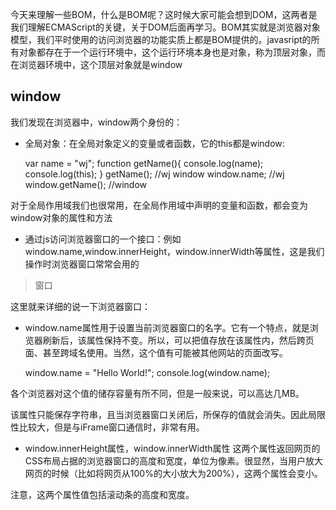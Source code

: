 今天来理解一些BOM，什么是BOM呢？这时候大家可能会想到DOM，这两者是我们理解ECMAScript的关键，关于DOM后面再学习。BOM其实就是浏览器对象模型，我们平时使用的访问浏览器的功能实质上都是BOM提供的。javasript的所有对象都存在于一个运行环境中，这个运行环境本身也是对象，称为顶层对象，而在浏览器环境中，这个顶层对象就是window
## window ##
我们发现在浏览器中，window两个身份的：

 - 全局对象：在全局对象定义的变量或者函数，它的this都是window:
    
      var name = "wj";
      function getName(){
        console.log(name);
        console.log(this);
      }
      getName();         //wj   window
      window.name;       //wj 
      window.getName();  //window

对于全局作用域我们也很常用，在全局作用域中声明的变量和函数，都会变为window对象的属性和方法

 - 通过js访问浏览器窗口的一个接口：例如window.name,window.innerHeight，window.innerWidth等属性，这是我们操作时浏览器窗口常常会用的
  


> 窗口

这里就来详细的说一下浏览器窗口：

- window.name属性用于设置当前浏览器窗口的名字。它有一个特点，就是浏览器刷新后，该属性保持不变。所以，可以把值存放在该属性内，然后跨页面、甚至跨域名使用。当然，这个值有可能被其他网站的页面改写。

    window.name = "Hello World!";
    console.log(window.name);

各个浏览器对这个值的储存容量有所不同，但是一般来说，可以高达几MB。

该属性只能保存字符串，且当浏览器窗口关闭后，所保存的值就会消失。因此局限性比较大，但是与iFrame窗口通信时，非常有用。
 
- window.innerHeight属性，window.innerWidth属性
这两个属性返回网页的CSS布局占据的浏览器窗口的高度和宽度，单位为像素。很显然，当用户放大网页的时候（比如将网页从100%的大小放大为200%），这两个属性会变小。

注意，这两个属性值包括滚动条的高度和宽度。